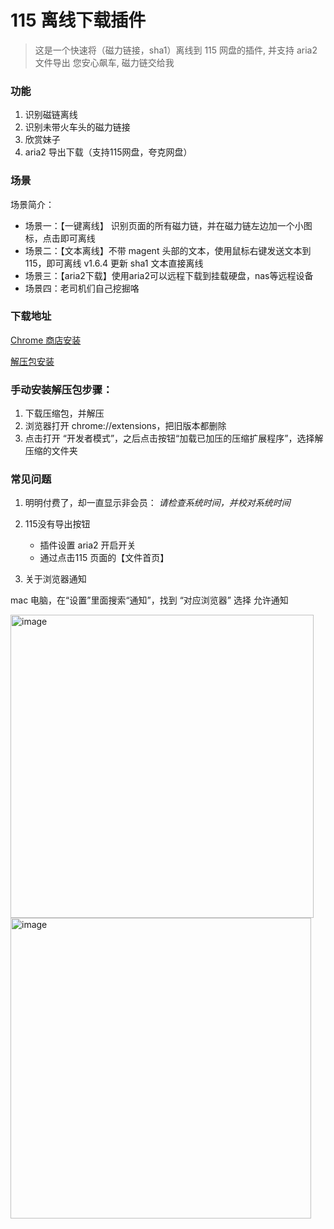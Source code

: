 # 115 离线下载插件

> 这是一个快速将（磁力链接，sha1）离线到 115 网盘的插件, 并支持 aria2 文件导出
> 您安心飙车, 磁力链交给我

### 功能

1. 识别磁链离线
2. 识别未带火车头的磁力链接
3. 欣赏妹子
4. aria2 导出下载（支持115网盘，夸克网盘）

### 场景

场景简介：

- 场景一：【一键离线】 识别页面的所有磁力链，并在磁力链左边加一个小图标，点击即可离线
- 场景二：【文本离线】不带 magent 头部的文本，使用鼠标右键发送文本到 115，即可离线  v1.6.4 更新 sha1 文本直接离线
- 场景三：【aria2下载】使用aria2可以远程下载到挂载硬盘，nas等远程设备
- 场景四：老司机们自己挖掘咯

### 下载地址

[Chrome 商店安装](https://chrome.google.com/webstore/detail/jgcpgphpmecnbepkigkioamkdiallnai)

[解压包安装](https://github.com/bluebabes/115/releases)


### 手动安装解压包步骤：

1. 下载压缩包，并解压
2. 浏览器打开 chrome://extensions，把旧版本都删除
3. 点击打开 “开发者模式”，之后点击按钮“加载已加压的压缩扩展程序”，选择解压缩的文件夹


### 常见问题

1. 明明付费了，却一直显示非会员： *请检查系统时间，并校对系统时间*
2. 115没有导出按钮

   * 插件设置  aria2 开启开关
   * 通过点击115 页面的【文件首页】
   
3. 关于浏览器通知

  mac 电脑，在“设置”里面搜索“通知”，找到 “对应浏览器”  选择 允许通知
  
  <img width="485" alt="image" src="https://user-images.githubusercontent.com/3329261/217266101-7d30bad8-4137-41cc-b171-7f9ab9bc623a.png">

  <img width="481" alt="image" src="https://user-images.githubusercontent.com/3329261/217266193-a7825ee0-9f42-4119-bb31-46cbecf2366b.png">



